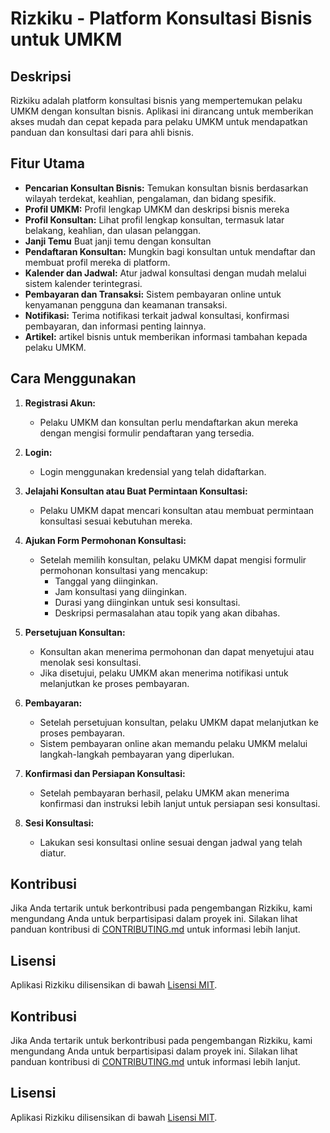 # Rizkiku - Platform Konsultasi Bisnis untuk UMKM

## Deskripsi

Rizkiku adalah platform konsultasi bisnis yang mempertemukan pelaku UMKM dengan konsultan bisnis. Aplikasi ini dirancang untuk memberikan akses mudah dan cepat kepada para pelaku UMKM untuk mendapatkan panduan dan konsultasi dari para ahli bisnis.

## Fitur Utama

- **Pencarian Konsultan Bisnis:** Temukan konsultan bisnis berdasarkan wilayah terdekat, keahlian, pengalaman, dan bidang spesifik.
- **Profil UMKM:** Profil lengkap UMKM dan deskripsi bisnis mereka
- **Profil Konsultan:** Lihat profil lengkap konsultan, termasuk latar belakang, keahlian, dan ulasan pelanggan.
- **Janji Temu** Buat janji temu dengan konsultan
- **Pendaftaran Konsultan:** Mungkin bagi konsultan untuk mendaftar dan membuat profil mereka di platform.
- **Kalender dan Jadwal:** Atur jadwal konsultasi dengan mudah melalui sistem kalender terintegrasi.
- **Pembayaran dan Transaksi:** Sistem pembayaran online untuk kenyamanan pengguna dan keamanan transaksi.
- **Notifikasi:** Terima notifikasi terkait jadwal konsultasi, konfirmasi pembayaran, dan informasi penting lainnya.
- **Artikel:** artikel bisnis untuk memberikan informasi tambahan kepada pelaku UMKM.

## Cara Menggunakan

1. **Registrasi Akun:**
   - Pelaku UMKM dan konsultan perlu mendaftarkan akun mereka dengan mengisi formulir pendaftaran yang tersedia.

2. **Login:**
   - Login menggunakan kredensial yang telah didaftarkan.

3. **Jelajahi Konsultan atau Buat Permintaan Konsultasi:**
   - Pelaku UMKM dapat mencari konsultan atau membuat permintaan konsultasi sesuai kebutuhan mereka.

4. **Ajukan Form Permohonan Konsultasi:**
   - Setelah memilih konsultan, pelaku UMKM dapat mengisi formulir permohonan konsultasi yang mencakup:
     - Tanggal yang diinginkan.
     - Jam konsultasi yang diinginkan.
     - Durasi yang diinginkan untuk sesi konsultasi.
     - Deskripsi permasalahan atau topik yang akan dibahas.

5. **Persetujuan Konsultan:**
   - Konsultan akan menerima permohonan dan dapat menyetujui atau menolak sesi konsultasi.
   - Jika disetujui, pelaku UMKM akan menerima notifikasi untuk melanjutkan ke proses pembayaran.

6. **Pembayaran:**
   - Setelah persetujuan konsultan, pelaku UMKM dapat melanjutkan ke proses pembayaran.
   - Sistem pembayaran online akan memandu pelaku UMKM melalui langkah-langkah pembayaran yang diperlukan.

7. **Konfirmasi dan Persiapan Konsultasi:**
   - Setelah pembayaran berhasil, pelaku UMKM akan menerima konfirmasi dan instruksi lebih lanjut untuk persiapan sesi konsultasi.

8. **Sesi Konsultasi:**
   - Lakukan sesi konsultasi online sesuai dengan jadwal yang telah diatur.

## Kontribusi

Jika Anda tertarik untuk berkontribusi pada pengembangan Rizkiku, kami mengundang Anda untuk berpartisipasi dalam proyek ini. Silakan lihat panduan kontribusi di [CONTRIBUTING.md](CONTRIBUTING.md) untuk informasi lebih lanjut.

## Lisensi

Aplikasi Rizkiku dilisensikan di bawah [Lisensi MIT](LICENSE).


## Kontribusi

Jika Anda tertarik untuk berkontribusi pada pengembangan Rizkiku, kami mengundang Anda untuk berpartisipasi dalam proyek ini. Silakan lihat panduan kontribusi di [CONTRIBUTING.md](CONTRIBUTING.md) untuk informasi lebih lanjut.

## Lisensi

Aplikasi Rizkiku dilisensikan di bawah [Lisensi MIT](LICENSE).
